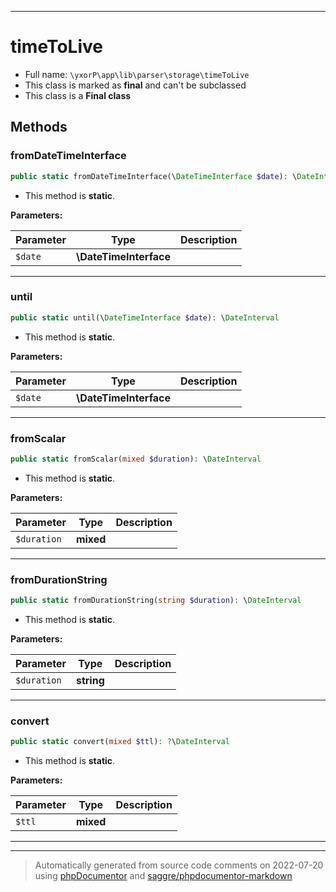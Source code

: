 ***

# timeToLive





* Full name: `\yxorP\app\lib\parser\storage\timeToLive`
* This class is marked as **final** and can't be subclassed
* This class is a **Final class**




## Methods


### fromDateTimeInterface



```php
public static fromDateTimeInterface(\DateTimeInterface $date): \DateInterval
```



* This method is **static**.




**Parameters:**

| Parameter | Type | Description |
|-----------|------|-------------|
| `$date` | **\DateTimeInterface** |  |




***

### until



```php
public static until(\DateTimeInterface $date): \DateInterval
```



* This method is **static**.




**Parameters:**

| Parameter | Type | Description |
|-----------|------|-------------|
| `$date` | **\DateTimeInterface** |  |




***

### fromScalar



```php
public static fromScalar(mixed $duration): \DateInterval
```



* This method is **static**.




**Parameters:**

| Parameter | Type | Description |
|-----------|------|-------------|
| `$duration` | **mixed** |  |




***

### fromDurationString



```php
public static fromDurationString(string $duration): \DateInterval
```



* This method is **static**.




**Parameters:**

| Parameter | Type | Description |
|-----------|------|-------------|
| `$duration` | **string** |  |




***

### convert



```php
public static convert(mixed $ttl): ?\DateInterval
```



* This method is **static**.




**Parameters:**

| Parameter | Type | Description |
|-----------|------|-------------|
| `$ttl` | **mixed** |  |




***


***
> Automatically generated from source code comments on 2022-07-20 using [phpDocumentor](http://www.phpdoc.org/) and [saggre/phpdocumentor-markdown](https://github.com/Saggre/phpDocumentor-markdown)
